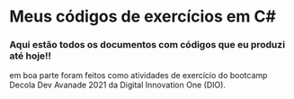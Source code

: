 # Meus códigos de exercícios em C#

### Aqui estão todos os documentos com códigos que eu produzi até hoje!!

em boa parte foram feitos como atividades de exercício do bootcamp Decola Dev Avanade 2021 da Digital Innovation One (DIO).

